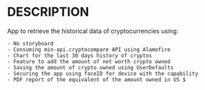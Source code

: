 DESCRIPTION
===========

App to retrieve the historical data of cryptocurrencies using:

    - No storyboard
    - Consuming min-api.cryptocompare API using Alamofire
    - Chart for the last 30 days history of cryptos
    - Feature to add the amount of net worth crypto owned 
    - Saving the amount of crypto owned using UserDefaults
    - Securing the app using faceID for device with the capability 
    - PDF report of the equivalent of the amount owned in US $
    




